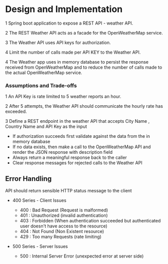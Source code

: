 # Design and Implementation

1 Spring boot application to expose a REST API - weather API.

2 The REST Weather API acts as a facade for the OpenWeatherMap service.

3 The Weather API uses API keys for authorization.

4 Limit the number of calls made per API KEY to the Weather API.

4 The Weather app uses in memory database to persist the response received from OpenWeatherMap and to reduce the number of calls made to the actual OpenWeatherMap service.


### Assumptions and Trade-offs

1 An API Key is rate limited to 5 weather reports an hour.

2 After 5 attempts, the Weather API should communicate the hourly rate has exceeded.

3 Define a REST endpoint in the weather API that accepts City Name , Country Name and API Key as the input
  - If authorization succeeds first validate against the data from the in memory database
  - If no data exists, then make a call to the OpenWeatherMap API and render the JSON response with description field
  - Always return a meaningful response back to the caller
  - Clear response messages for rejected calls to the Weather API


## Error Handling

API should return sensible HTTP status message to the client

  - 400 Series - Client Issues
    - 400 : Bad Request (Request is malformed)
    - 401 : Unauthorized (invalid authentication)
    - 403 : Forbidden (When authentication succeeded but authenticated user doesn't have access to the resource)
    - 404 : Not Found (Non Existent resource)
    - 429 : Too many Requests (rate limiting)
    
  - 500 Series - Server Issues
    - 500 : Internal Server Error (unexpected error at server side)
    



